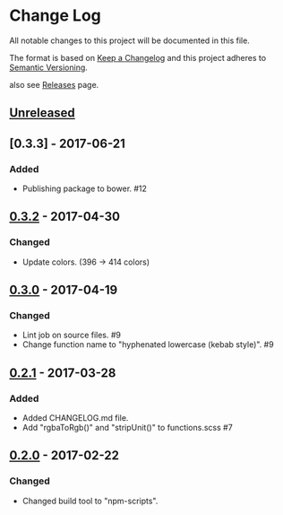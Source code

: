 # Change Log
All notable changes to this project will be documented in this file.

The format is based on [Keep a Changelog](http://keepachangelog.com/)
and this project adheres to [Semantic Versioning](http://semver.org/).

also see [Releases](https://github.com/archco/scss-palette/releases) page.

## [Unreleased]

## [0.3.3] - 2017-06-21
### Added
- Publishing package to bower. #12

## [0.3.2] - 2017-04-30
### Changed
- Update colors. (396 -> 414 colors)

## [0.3.0] - 2017-04-19
### Changed
- Lint job on source files. #9
- Change function name to "hyphenated lowercase (kebab style)". #9

## [0.2.1] - 2017-03-28
### Added
- Added CHANGELOG.md file.
- Add "rgbaToRgb()" and "stripUnit()" to functions.scss #7

## [0.2.0] - 2017-02-22
### Changed
- Changed build tool to "npm-scripts".

[Unreleased]: https://github.com/archco/scss-palette/compare/v0.3.2...master
[0.3.2]: https://github.com/archco/scss-palette/compare/v0.3.0...v0.3.2
[0.3.0]: https://github.com/archco/scss-palette/compare/v0.2.1...v0.3.0
[0.2.1]: https://github.com/archco/scss-palette/compare/v0.2.0...v0.2.1
[0.2.0]: https://github.com/archco/scss-palette/compare/v0.1.3...v0.2.0
